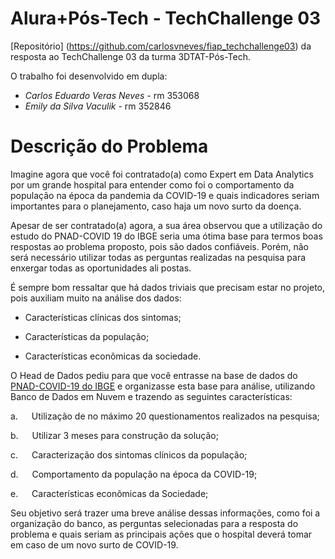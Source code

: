 # Alura+Pós-Tech - TechChallenge 03 #

[Repositório] (https://github.com/carlosvneves/fiap_techchallenge03) da resposta ao TechChallenge 03 da turma 3DTAT-Pós-Tech.

O trabalho foi desenvolvido em dupla:

- *Carlos Eduardo Veras Neves* - rm 353068
- *Emily da Silva Vaculik* - rm 352846

# Descrição do Problema

<div>
        <p>
          Imagine agora que você foi contratado(a) como Expert em Data Analytics por um grande hospital para entender como foi o comportamento da população na época da pandemia da COVID-19 e quais indicadores seriam importantes para o planejamento, caso haja um novo surto da doença.
        </p>
        <p>
          Apesar de ser contratado(a) agora, a sua área observou que a utilização do estudo do PNAD-COVID 19 do IBGE seria uma ótima base para termos boas respostas ao problema proposto, pois são dados confiáveis. Porém, não será necessário utilizar todas as perguntas realizadas na pesquisa para enxergar todas as oportunidades ali postas.
        </p>
        <p>
          É sempre bom ressaltar que há dados triviais que precisam estar no projeto, pois auxiliam muito na análise dos dados:
        </p>
        <ul>
          <li>
            <p>Características clínicas dos sintomas;</p>
          </li>
          <li>
            <p>Características da população;</p>
          </li>
          <li>
            <p>Características econômicas da sociedade.</p>
          </li>
        </ul>
        <p>
          O Head de Dados pediu para que você entrasse na base de dados do <a href="https://covid19.ibge.gov.br/pnad-covid/" rel="noopener" target="_blank">PNAD-COVID-19 do IBGE</a> e organizasse esta base para análise, utilizando Banco de Dados em Nuvem e trazendo as seguintes características:
        </p>
        <p>
          <span class="pos-color-magenta">a.</span>     Utilização de no máximo 20 questionamentos realizados na pesquisa;
        </p>
        <p>
          <span class="pos-color-magenta">b.</span>   Utilizar 3 meses para construção da solução;
        </p>
        <p>
          <span class="pos-color-magenta">c.</span>    Caracterização dos sintomas clínicos da população;
        </p>
        <p>
          <span class="pos-color-magenta">d.</span>    Comportamento da população na época da COVID-19;
        </p>
        <p>
          <span class="pos-color-magenta">e.</span>    Características econômicas da Sociedade;
        </p>
        <p>
          Seu objetivo será trazer uma breve análise dessas informações, como foi a organização do banco, as perguntas selecionadas para a resposta do problema e quais seriam as principais ações que o hospital deverá tomar em caso de um novo surto de COVID-19.
        </p>
</div>


